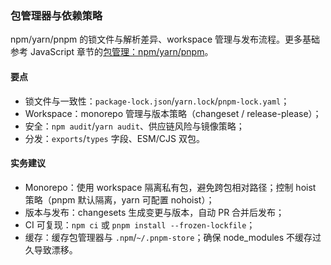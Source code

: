 ### 包管理器与依赖策略

npm/yarn/pnpm 的锁文件与解析差异、workspace 管理与发布流程。更多基础参考 JavaScript 章节的[包管理：npm/yarn/pnpm](../../javascript/toolchain/package-managers.md)。

#### 要点
- 锁文件与一致性：`package-lock.json`/`yarn.lock`/`pnpm-lock.yaml`；
- Workspace：monorepo 管理与版本策略（changeset / release-please）；
- 安全：`npm audit`/`yarn audit`、供应链风险与镜像策略；
- 分发：`exports`/`types` 字段、ESM/CJS 双包。

#### 实务建议

- Monorepo：使用 workspace 隔离私有包，避免跨包相对路径；控制 hoist 策略（pnpm 默认隔离，yarn 可配置 nohoist）；
- 版本与发布：changesets 生成变更与版本，自动 PR 合并后发布；
- CI 可复现：`npm ci` 或 `pnpm install --frozen-lockfile`；
- 缓存：缓存包管理器与 `.npm`/`~/.pnpm-store`；确保 node_modules 不缓存过久导致漂移。
